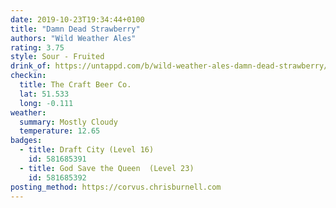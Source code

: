 ```yaml
---
date: 2019-10-23T19:34:44+0100
title: "Damn Dead Strawberry"
authors: "Wild Weather Ales"
rating: 3.75
style: Sour - Fruited
drink_of: https://untappd.com/b/wild-weather-ales-damn-dead-strawberry/1817972
checkin:
  title: The Craft Beer Co.
  lat: 51.533
  long: -0.111
weather:
  summary: Mostly Cloudy
  temperature: 12.65
badges:
  - title: Draft City (Level 16)
    id: 581685391
  - title: God Save the Queen  (Level 23)
    id: 581685392
posting_method: https://corvus.chrisburnell.com
---
```

